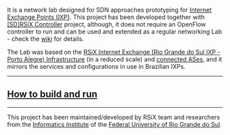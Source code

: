 
It is a network lab designed for SDN approaches prototyping for [Internet Exchange Points (IXP)](https://en.wikipedia.org/wiki/Internet_exchange_point). This project has been developed together with [\[SD\]RSiX Controller](https://bitbucket.org/sd-rsix/sd-rsix-controller/overview) project, although, it does not require an OpenFlow controller to run and can be used and extended as a regular networking Lab - check the [wiki](https://bitbucket.org/sd-rsix/sd-rsix-lab/wiki/Home) for details.

The Lab was based on the [RSiX Internet Exchange (Rio Grande do Sul IXP - Porto Alegre) Infrastructure](http://ix.br/adesao/rs/) (in a reduced scale) and [connected ASes](http://ix.br/particip/rs), and it mirrors the services and configurations in use in Brazilian IXPs.

----------------------

## [How to build and run](https://bitbucket.org/sd-rsix/sd-rsix-lab/wiki/Home)

----------------------

This project has been maintained/developed by RSiX team and researchers from the [Informatics Institute](http://www.inf.ufrgs.br/site/) of the [Federal University of Rio Grande do Sul](http://www.ufrgs.br/english/home).
